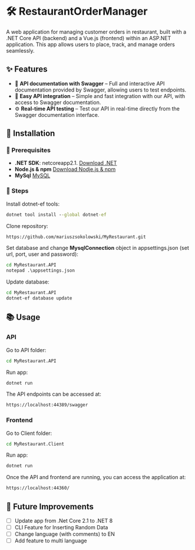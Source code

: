#  :hammer_and_wrench: RestaurantOrderManager
A web application for managing customer orders in restaurant, built with a .NET Core API (backend) and a Vue.js (frontend) within an ASP.NET application. This app allows users to place, track, and manage orders seamlessly.
## ✨ Features
- 📜 **API documentation with Swagger** – Full and interactive API documentation provided by Swagger, allowing users to test endpoints.
- 🔗 **Easy API integration** – Simple and fast integration with our API, with access to Swagger documentation.
- ⚙️ **Real-time API testing** – Test our API in real-time directly from the Swagger documentation interface.
## :mechanical_leg: Installation
### :pushpin: Prerequisites

- **.NET SDK**: netcoreapp2.1. [Download .NET](https://dotnet.microsoft.com/en-us/download/dotnet/2.1/)
- **Node.js & npm** [Download Nodje.js & npm](https://nodejs.org/)
- **MySql**  [MySQL](https://dev.mysql.com/downloads/)
### 🔧 Steps

Install dotnet-ef tools:
```cmd
dotnet tool install --global dotnet-ef
```

Clone repository:
```cmd
https://github.com/mariuszsokolowski/MyRestaurant.git
```

Set database and change **MysqlConnection** object in appsettings.json (set url, port, user and password):
```cmd
cd MyRestaurant.API
notepad .\appsettings.json
```

Update database:
```cmd
cd MyRestaurant.API
dotnet-ef database update
```


## 📚 Usage
### API
Go to API folder:
```bash
cd MyRestaurant.API
```

Run app:
```bash
dotnet run
```

The API endpoints can be accessed at:
```bash
https://localhost:44389/swagger
```
### Frontend
Go to Client folder:
```bash
cd MyRestaurant.Client
```
Run app:
```bash
dotnet run
```
Once the API and frontend are running, you can access the application at:
```bash
https://localhost:44360/
```


## :rocket: Future Improvements
- [ ] Update app from .Net Core 2.1 to .NET 8
- [ ] CLI Feature for Inserting Random Data
- [ ] Change language (with comments) to EN
- [ ] Add feature to multi language